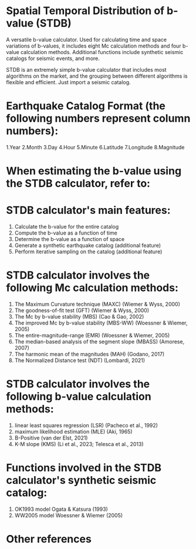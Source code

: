 # Spatial Temporal Distribution of b-value (STDB)
A versatile b-value calculator. Used for calculating time and space variations of b-values, it includes eight Mc calculation methods and four b-value calculation methods.
Additional functions include synthetic seismic catalogs for seismic events, and more.

STDB is an extremely simple b-value calculator that includes most algorithms on the market, and the grouping between different algorithms is flexible and efficient.
Just import a seismic catalog.

# Earthquake Catalog Format (the following numbers represent column numbers):
1.Year
2.Month
3.Day
4.Hour
5.Minute
6.Latitude
7.Longitude
8.Magnitude

# When estimating the b-value using the STDB calculator, refer to:


# STDB calculator's main features:
1. Calculate the b-value for the entire catalog
2. Compute the b-value as a function of time
3. Determine the b-value as a function of space
4. Generate a synthetic earthquake catalog (additional feature)
5. Perform iterative sampling on the catalog (additional feature)

# STDB calculator involves the following Mc calculation methods:
1. The Maximum Curvature technique (MAXC) (Wiemer & Wyss, 2000)
2. The goodness-of-fit test (GFT) (Wiemer & Wyss, 2000)
3. The Mc by b-value stability (MBS) (Cao & Gao, 2002)
4. The improved Mc by b-value stability (MBS-WW) (Woessner & Wiemer, 2005)
5. The entire-magnitude-range (EMR) (Woessner & Wiemer, 2005)
6. The median-based analysis of the segment slope (MBASS) (Amorese, 2007)
7. The harmonic mean of the magnitudes (MAH) (Godano, 2017)
8. The Normalized Distance test (NDT) (Lombardi, 2021)

# STDB calculator involves the following b-value calculation methods:
1. linear least squares regression (LSR) (Pacheco et al., 1992)
2. maximum likelihood estimation (MLE) (Aki, 1965)
3. B-Positive (van der Elst, 2021)
4. K-M slope (KMS) (Li et al., 2023; Telesca et al., 2013)

# Functions involved in the STDB calculator's synthetic seismic catalog:
1. OK1993 model Ogata & Katsura (1993)
2. WW2005 model Woessner & Wiemer (2005)

# Other references

   
